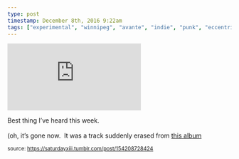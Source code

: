 ```yaml
---
type: post
timestamp: December 8th, 2016 9:22am
tags: ["experimental", "winnipeg", "avante", "indie", "punk", "eccentric", "pop", "canada", "song", "music", "recommended"]
---
```

<embed type="audio/mpeg" src="https://popplers5.bandcamp.com/download/track?enc=mp3-128&amp;fsig=bd48059a76bf6df6f4784240e1ef97a7&amp;id=1016019743&amp;nl=1&amp;stream=1&amp;ts=1481214164.0"></embed>
       
Best thing I’ve heard this week.<br/><br/>(oh, it’s gone now.  It was a track suddenly erased from <a href="https://trampolinesounds.bandcamp.com/album/sometimes-a-song-is-just-a-cigar-ep-2016" target="_blank">this album</a>
 
  
<small>source: https://saturdayxiii.tumblr.com/post/154208728424</small>